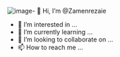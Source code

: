 ![image]()- 👋 Hi, I’m @Zamenrezaie
- 👀 I’m interested in ...
- 🌱 I’m currently learning ...
- 💞️ I’m looking to collaborate on ...
- 📫 How to reach me ...

<!---
Zamenrezaie/Zamenrezaie is a ✨ special ✨ repository because its `README.md` (this file) appears on your GitHub profile.
You can click the Preview link to take a look at your changes.
Welcome to Termux!

Communities: https://termux.org/community
Gitter chat: https://gitter.im/termux/termux
IRC channel: #termux on libera.chat

Working with packages:

 * Search packages:   pkg search <query>
 * Install a package: pkg install <package>
 * Upgrade packages:  pkg upgrade

Subscribing to additional repositories:

 * Root:     pkg install root-repo
 * X11:      pkg install x11-repo

Report issues at https://termux.org/issues

~ $ 6219861913397450
6219861913397450: command not found
~ $ 158
No command 158 found, did you mean:
 Command d8 in package d8
~ $
~ $
~ $ 6037997354413040
6037997354413040: command not found
~ $ 2099
No command 2099 found, did you mean:
 Command 2048 in package 2048-c
~ $ 06/09
bash: 06/09: No such file or directory
~ $ توران بهرا
توران: command not foundWelcome to Termux!

Communities: https://termux.org/community
Gitter chat: https://gitter.im/termux/termux
IRC channel: #termux on libera.chat

Working with packages:

 * Search packages:   pkg search <query>
 * Install a package: pkg install <package>
 * Upgrade packages:  pkg upgrade

Subscribing to additional repositories:

 * Root:     pkg install root-repo
 * X11:      pkg install x11-repo

Report issues at https://termux.org/issues

~ $ 6219861913397450
6219861913397450: command not found
~ $ 158
No command 158 found, did you mean:
 Command d8 in package d8
~ $
~ $
~ $ 6037997354413040
6037997354413040: command not found
~ $ 2099
No command 2099 found, did you mean:
 Command 2048 in package 2048-c
~ $ 06/09
bash: 06/09: No such file or directory
~ $ توران بهرا
توران: command not found
